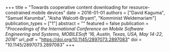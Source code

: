 +++
title = "Towards cooperative content downloading for resource-constrained mobile devices"
date = 2016-01-01
authors = ["David Kaguma", "Samuel Karumba", "Aisha Walcott-Bryant", "Komminist Weldemariam"]
publication_types = ["1"]
abstract = ""
featured = false
publication = "*Proceedings of the International Conference on Mobile Software Engineering and Systems, MOBILESoft '16, Austin, Texas, USA, May 14-22, 2016*"
url_pdf = "https://doi.org/10.1145/2897073.2897083"
doi = "10.1145/2897073.2897083"
+++

